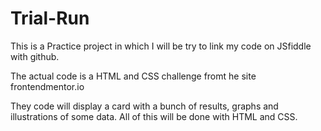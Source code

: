 # Trial-Run
This is a Practice project in which I will be try to link my code on JSfiddle with github.

The actual code is a HTML and CSS challenge fromt he site frontendmentor.io

They code will display a card with a bunch of results, graphs and illustrations of some data. All of this will be done with HTML and CSS.
